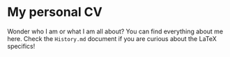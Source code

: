 # My personal CV

Wonder who I am or what I am all about? You can find everything about me here. Check the `History.md` document if you are curious about the LaTeX specifics!